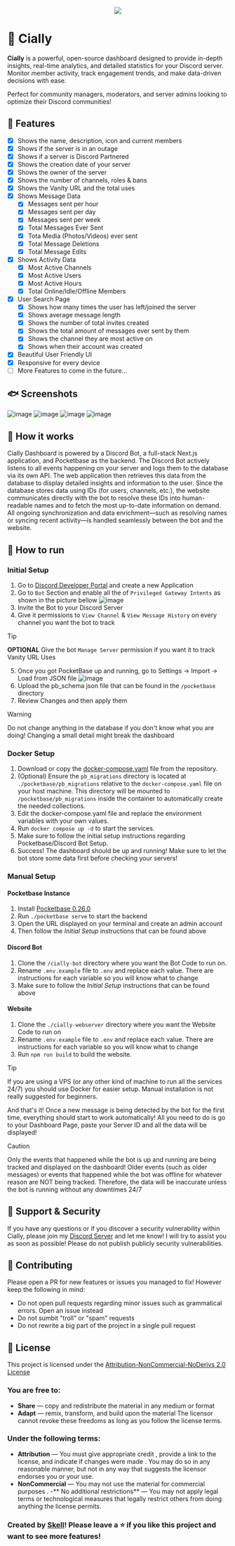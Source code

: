 <p align="center">
<img src="https://github.com/user-attachments/assets/196fe635-3d81-46ae-92c3-f34296ce02c0">
</p>

# 🪼 Cially
**Cially** is a powerful, open-source dashboard designed to provide in-depth insights, real-time analytics, and detailed statistics for your Discord server. Monitor member activity, track engagement trends, and make data-driven decisions with ease. 

Perfect for community managers, moderators, and server admins looking to optimize their Discord communities!

## 🐚 Features
- [x] Shows the name, description, icon and current members
- [x] Shows if the server is in an outage
- [x] Shows if a server is Discord Partnered
- [x] Shows the creation date of your server
- [x] Shows the owner of the server
- [x] Shows the number of channels, roles & bans
- [x] Shows the Vanity URL and the total uses
- [x] Shows Message Data
  - [x] Messages sent per hour
  - [x] Messages sent per day
  - [x] Messages sent per week
  - [x] Total Messages Ever Sent
  - [x] Tota Media (Photos/Videos) ever sent
  - [x] Total Message Deletions
  - [x] Total Message Edits
- [x] Shows Activity Data
  - [x] Most Active Channels
  - [x] Most Active Users
  - [x] Most Active Hours
  - [x] Total Online/Idle/Offline Members
- [x] User Search Page
  - [x] Shows how many times the user has left/joined the server
  - [x] Shows average message length
  - [x] Shows the number of total invites created
  - [x] Shows the total amount of messages ever sent by them
  - [x] Shows the channel they are most active on
  - [x] Shows when their account was created
- [x] Beautiful User Friendly UI
- [x] Responsive for every device
- [ ] More Features to come in the future...

## 🐟 Screenshots
![image](https://github.com/user-attachments/assets/aaa15308-971c-4e19-9808-25a000272a30)
![image](https://github.com/user-attachments/assets/9c9d3b57-63bc-4491-9913-47e6fc37e3a5)
![image](https://github.com/user-attachments/assets/f4cc2b4d-6378-4a85-8ddb-043d5c3ea792)
![image](https://github.com/user-attachments/assets/e80c31b4-3ca2-4e96-9953-326cedcd061b)

## 🐠 How it works
Cially Dashboard is powered by a Discord Bot, a full-stack Next.js application, and Pocketbase as the backend. The Discord Bot actively listens to all events happening on your server and logs them to the database via its own API.
The web application then retrieves this data from the database to display detailed insights and information to the user. Since the database stores data using IDs (for users, channels, etc.), the website communicates directly with the bot to resolve these IDs into human-readable names and to fetch the most up-to-date information on demand.
All ongoing synchronization and data enrichment—such as resolving names or syncing recent activity—is handled seamlessly between the bot and the website.

## 🪸 How to run
### Initial Setup
1. Go to [Discord Developer Portal](https://discord.com/developers/applications) and create a new Application
2. Go to `Bot` Section and enable all the of `Privileged Gateway Intents` as shown in the picture bellow
![image](https://github.com/user-attachments/assets/6b22ba34-cac4-4483-a9bb-2921224616cc)
3. Invite the Bot to your Discord Server
4. Give it permissions to `View Channel` & `View Message History` on every channel you want the bot to track
> [!TIP]
> **OPTIONAL** Give the bot `Manage Server` permission if you want it to track Vanity URL Uses
5. Once you got PocketBase up and running, go to Settings -> Import -> Load from JSON file
![image](https://github.com/user-attachments/assets/0e499018-39b7-4057-9eac-70b92deb83d8)
6. Upload the pb_schema json file that can be found in the `/pocketbase` directory
7. Review Changes and then apply them
> [!WARNING]  
> Do not change anything in the database if you don't know what you are doing! Changing a small detail might break the dashboard

### Docker Setup
1. Download or copy the [docker-compose.yaml](./docker-compose.yaml) file from the repository.
2. (Optional) Ensure the `pb_migrations` directory is located at `./pocketbase/pb_migrations` relative to the `docker-compose.yaml` file on your host machine. This directory will be mounted to `/pocketbase/pb_migrations` inside the container to automatically create the needed collections.
3. Edit the docker-compose.yaml file and replace the environment variables with your own values.
4. Run `docker compose up -d` to start the services.
5. Make sure to follow the initial setup instructions regarding Pocketbase/Discord Bot Setup.
6. Success! The dashboard should be up and running! Make sure to let the bot store some data first before checking your servers! 

### Manual Setup
#### Pocketbase Instance
1. Install [Pocketbase 0.26.0](https://github.com/pocketbase/pocketbase/releases/tag/v0.26.6)
2. Run `./pocketbase serve` to start the backend
3. Open the URL displayed on your terminal and create an admin account
4. Then follow the *Initial Setup* instructions that can be found above

#### Discord Bot
1. Clone the `/cially-bot` directory where you want the Bot Code to run on.
2. Rename `.env.example` file to `.env` and replace each value. There are instructions for each variable so you will know what to change
4. Make sure to follow the *Initial Setup* instructions that can be found above

#### Website
1. Clone the `./cially-webserver` directory where you want the Website Code to run on
2. Rename `.env.example` file to `.env` and replace each value. There are instructions for each variable so you will know what to change
3. Run `npm run build` to build the website. 

> [!TIP]
> If you are using a VPS (or any other kind of machine to run all the services 24/7) you should use Docker for easier setup. Manual installation is not really suggested for beginners.

And that's it! Once a new message is being detected by the bot for the first time, everything should start to work automatically! All you need to do is go to your Dashboard Page, paste your Server ID and all the data will be displayed!

> [!CAUTION]
> Only the events that happened while the bot is up and running are being tracked and displayed on the dashboard! Older events (such as older messages) or events that happened while the bot was offline for whatever reason are NOT being tracked. Therefore, the data will be inaccurate unless the bot is running without any downtimes 24/7

## 🦭 Support & Security
If you have any questions or if you discover a security vulnerability within Cially, please join my [Discord Server](https://discord.gg/TNzPwhRvXH) and let me know! I will try to assist you as soon as possible!
Please do not publish publicly security vulnerabilities. 

## 🍤 Contributing
Please open a PR for new features or issues you managed to fix! However keep the following in mind:
- Do not open pull requests regarding minor issues such as grammatical errors. Open an issue instead
- Do not sumbit "troll" or "spam" requests
- Do not rewrite a big part of the project in a single pull request

## 📜 License
This project is licensed under the [Attribution-NonCommercial-NoDerivs 2.0 License](https://creativecommons.org/licenses/by-nc-nd/2.0/deed.en)
### You are free to:
- **Share** — copy and redistribute the material in any medium or format
- **Adapt** — remix, transform, and build upon the material
The licensor cannot revoke these freedoms as long as you follow the license terms.
### Under the following terms:
- **Attribution** — You must give appropriate credit , provide a link to the license, and indicate if changes were made . You may do so in any reasonable manner, but not in any way that suggests the licensor endorses you or your use.
- **NonCommercial** — You may not use the material for commercial purposes .
-** No additional restrictions** — You may not apply legal terms or technological measures that legally restrict others from doing anything the license permits.

### Created by [Skell](https://github.com/skellgreco)! Please leave a ⭐ if you like this project and want to see more features!
